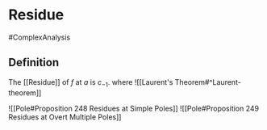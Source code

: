 # Residue
#ComplexAnalysis 
## Definition
The [[Residue]] of $f$ at $a$ is $c_{-1}$.
where ![[Laurent's Theorem#^Laurent-theorem]]

![[Pole#Proposition 248 Residues at Simple Poles]]
![[Pole#Proposition 249 Residues at Overt Multiple Poles]]